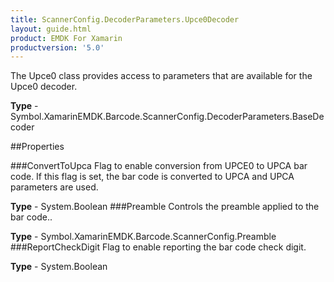 ```yaml
---
title: ScannerConfig.DecoderParameters.Upce0Decoder
layout: guide.html 
product: EMDK For Xamarin 
productversion: '5.0' 
---
```

The Upce0 class provides access to parameters that are available for the Upce0 decoder.

**Type** - Symbol.XamarinEMDK.Barcode.ScannerConfig.DecoderParameters.BaseDecoder

##Properties

###ConvertToUpca
Flag to enable conversion from UPCE0 to UPCA bar code. If this flag is set, the bar code is converted to UPCA and UPCA parameters are used.

**Type** - System.Boolean
###Preamble
Controls the preamble applied to the bar code..

**Type** - Symbol.XamarinEMDK.Barcode.ScannerConfig.Preamble
###ReportCheckDigit
Flag to enable reporting the bar code check digit.

**Type** - System.Boolean


